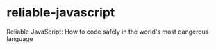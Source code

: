 # reliable-javascript
Reliable JavaScript: How to code safely in the world's most dangerous language
